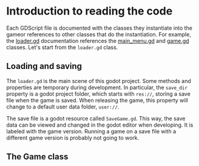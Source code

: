 # Introduction to reading the code

Each GDScript file is documented with the classes they instantiate into the gameor references to other classes that do the instantiation. For example, the [loader.gd](./loader/loader.gd) documentation references the [main_menu.gd](./loader/main_menu/main_menu.gd) and [game.gd](./game/game.gd) classes. Let's start from the `loader.gd` class.


## Loading and saving

The `loader.gd` is the main scene of this godot project. Some methods and properties are temporary during development. In particular, the `save_dir` property is a godot project folder, which starts with `res://`, storing a save file when the game is saved. When releasing the game, this property will change to a default user data folder, `user://`.

The save file is a godot resource called `SaveGame.gd`. This way, the save data can be viewed and changed in the godot editor when developing. It is labeled with the game version. Running a game on a save file with a different game version is probably not going to work.


## The Game class
